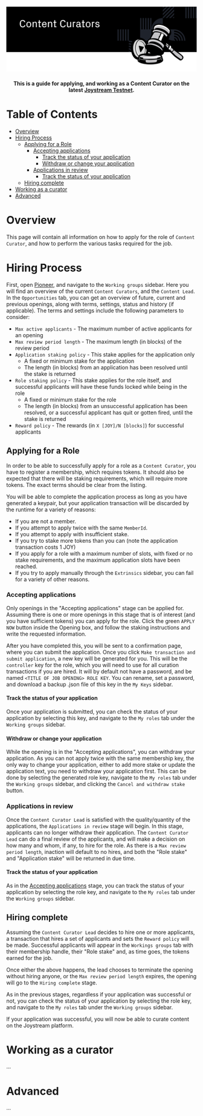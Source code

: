 <p align="center"><img src="img/content-curators.svg"></p>

<div align="center">
  <h4>This is a guide for applying, and working as a Content Curator on the latest
  <a href="https://testnet.joystream.org/pioneer">Joystream Testnet</a>.<h4>
</div>



Table of Contents
==

<!-- TOC START min:1 max:4 link:true asterisk:false update:true -->
- [Overview](#overview)
- [Hiring Process](#hiring-process)
  - [Applying for a Role](#applying-for-a-role)
    - [Accepting applications](#accepting-applications)
      - [Track the status of your application](#track-the-status-of-your-application)
      - [Withdraw or change your application](#withdraw-or-change-your-application)
    - [Applications in review](#applications-in-review)
      - [Track the status of your application](#track-the-status-of-your-application-1)
  - [Hiring complete](#hiring-complete)
- [Working as a curator](#working-as-a-curator)
- [Advanced](#advanced)
<!-- TOC END -->

# Overview

This page will contain all information on how to apply for the role of `Content Curator`, and how to perform the various tasks required for the job.

# Hiring Process

First, open [Pioneer](testnet.joystream.org/), and navigate to the `Working groups` sidebar. Here you will find an overview of the current `Content Curators`, and the `Content Lead`. In the `Opportunities` tab, you can get an overview of future, current and previous openings, along with terms, settings, status and history (if applicable). The terms and settings include the following parameters to consider:

- `Max active applicants` - The maximum number of active applicants for an opening
- `Max review period length` - The maximum length (in blocks) of the review period
- `Application staking policy` - This stake applies for the application only
  - A fixed or minimum stake for the application
  - The length (in blocks) from an application has been resolved until the stake is returned
- `Role staking policy` - This stake applies for the role itself, and successful applicants will have these funds locked while being in the role
  - A fixed or minimum stake for the role
  - The length (in blocks) from an unsuccessful application has been resolved, or a successful applicant has quit or gotten fired, until the stake is returned
- `Reward policy` - The rewards (in `X [JOY]/N [blocks]`) for successful applicants


## Applying for a Role

In order to be able to successfully apply for a role as a `Content Curator`, you have to register a membership, which requires tokens. It should also be expected that there will be staking requirements, which will require more tokens. The exact terms should be clear from the listing.

You will be able to complete the application process as long as you have generated a keypair, but your application transaction will be discarded by the runtime for a variety of reasons:
- If you are not a member.
- If you attempt to apply twice with the same `MemberId`.
- If you attempt to apply with insufficient stake.
- If you try to stake more tokens than you can (note the application transaction costs 1 JOY)
- If you apply for a role with a maximum number of slots, with fixed or no stake requirements, and the maximum application slots have been reached.
- If you try to apply manually through the `Extrinsics` sidebar, you can fail for a variety of other reasons.

### Accepting applications

Only openings in the "Accepting applications" stage can be applied for. Assuming there is one or more openings in this stage that is of interest (and you have sufficient tokens) you can apply for the role. Click the green `APPLY NOW` button inside the Opening box, and follow the staking instructions and write the requested information.

After you have completed this, you will be sent to a confirmation page, where you can submit the application. Once you click `Make transaction and submit application`, a new key will be generated for you. This will be the `controller` key for the role, which you will need to use for all curation transactions if you are hired. It will by default not have a password, and be named `<TITLE OF JOB OPENING> ROLE KEY`. You can rename, set a password, and download a backup .json file of this key in the `My Keys` sidebar.

#### Track the status of your application
Once your application is submitted, you can check the status of your application by selecting this key, and navigate to the `My roles` tab under the `Working groups` sidebar.

#### Withdraw or change your application
While the opening is in the "Accepting applications", you can withdraw your application. As you can not apply twice with the same membership key, the only way to change your application, either to add more stake or update the application text, you need to withdraw your application first. This can be done by selecting the generated role key, navigate to the `My roles` tab under the `Working groups` sidebar, and clicking the `Cancel and withdraw stake` button.

### Applications in review

Once the `Content Curator Lead` is satisfied with the quality/quantity of the applications, the `Applications in review` stage will begin. In this stage, applicants can no longer withdraw their application. The `Content Curator Lead` can do a final review of the applicants, and will make a decision on how many and whom, if any, to hire for the role. As there is a `Max review period length`, inaction will default to no hires, and both the "Role stake" and "Application stake" will be returned in due time.

#### Track the status of your application
As in the [Accepting applications](#accepting-applications) stage, you can track the status of your application by selecting the role key, and navigate to the `My roles` tab under the `Working groups` sidebar.

## Hiring complete

Assuming the `Content Curator Lead` decides to hire one or more applicants, a transaction that hires a set of applicants and sets the `Reward policy` will be made. Successful applicants will appear in the `Workings groups` tab with their membership handle, their "Role stake" and, as time goes, the tokens earned for the job.

Once either the above happens, the lead chooses to terminate the opening without hiring anyone, or the `Max review period length` expires, the opening will go to the `Hiring complete` stage.

As in the previous stages, regardless if your application was successful or not, you can check the status of your application by selecting the role key, and navigate to the `My roles` tab under the `Working groups` sidebar.

If your application was successful, you will now be able to curate content on the Joystream platform.

# Working as a curator

...

# Advanced

...
